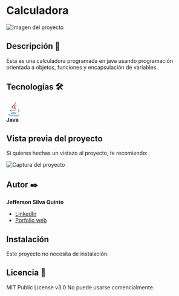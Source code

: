 # Calculadora
![Imagen del proyecto](https://github.com/SQdeveloper/ImagesProyects/blob/main/calculadora-java/calculadora.png)

## Descripción 📑

Esta es una calculadora programada en java usando programación orientada a objetos, funciones y encapsulación de variables.
## Tecnologías 🛠
<!-- Iconos sacados de: https://github.com/hendrasob/badges/blob/master/README.md y https://github.com/alexandresanlim/Badges4-README.md-Profile -->
<p style="display: grid">
<img style="margin: 0; padding:0" width="40" src="https://raw.githubusercontent.com/devicons/devicon/master/icons/java/java-original.svg"/>
<b>Java</b>
</p>

## Vista previa del proyecto
Si quieres hechas un vistazo al proyecto, te recomiendo:

![Captura del proyecto](https://github.com/SQdeveloper/ImagesProyects/blob/main/calculadora-java/calculadora1.png)

## Autor ✒️
**Jefferson Silva Quinto**

* [LinkedIn](https://www.linkedin.com/in/sqdeveloper/)
* [Porfolio web](https://sqdeveloper.github.io/MyPortfolio)

## Instalación 
Este proyecto no necesita de instalación.
  
## Licencia 📄
MIT Public License v3.0
No puede usarse comencialmente.
